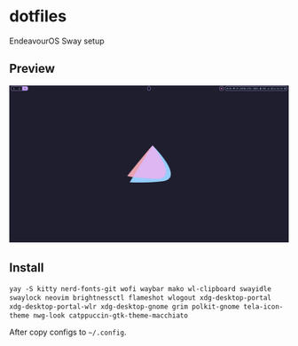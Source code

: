# dotfiles
EndeavourOS Sway setup

## Preview
![Desktop photo](screenshots/1.png)

## Install
```
yay -S kitty nerd-fonts-git wofi waybar mako wl-clipboard swayidle swaylock neovim brightnessctl flameshot wlogout xdg-desktop-portal xdg-desktop-portal-wlr xdg-desktop-gnome grim polkit-gnome tela-icon-theme nwg-look catppuccin-gtk-theme-macchiato
```
After copy configs to `~/.config`.
